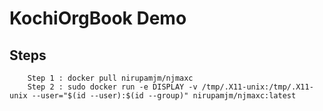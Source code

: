 
# KochiOrgBook  Demo


## Steps

        Step 1 : docker pull nirupamjm/njmaxc
        Step 2 : sudo docker run -e DISPLAY -v /tmp/.X11-unix:/tmp/.X11-unix --user="$(id --user):$(id --group)" nirupamjm/njmaxc:latest
